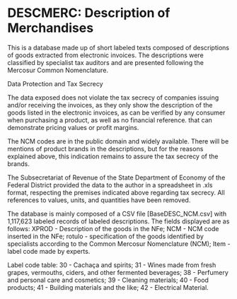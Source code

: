 # DESCMERC: Description of Merchandises
This is a database made up of short labeled texts composed of descriptions of goods extracted from electronic invoices.
The descriptions were classified by specialist tax auditors and are presented following the Mercosur Common Nomenclature.

Data Protection and Tax Secrecy

The data exposed does not violate the tax secrecy of companies issuing and/or receiving the invoices, as they only show the description of the goods listed in the electronic invoices, as can be verified by any consumer when purchasing a product, as well as no financial reference. that can demonstrate pricing values or profit margins.

The NCM codes are in the public domain and widely available. There will be mentions of product brands in the descriptions, but for the reasons explained above, this indication remains to assure the tax secrecy of the brands.

The Subsecretariat of Revenue of the State Department of Economy of the Federal District provided the data to the author in a spreadsheet in .xls format, respecting the premises indicated above regarding tax secrecy. All references to values, units, and quantities have been removed.

The database is mainly composed of a CSV file [BaseDESC_NCM.csv] with 1,117,623 labeled records of labeled descriptions.
The fields displayed are as follows:
XPROD - Description of the goods in the NFe;
NCM - NCM code inserted in the NFe;
rotulo - specification of the goods identified by specialists according to the Common Mercosur Nomenclature (NCM);
Item - label code made by experts.

Label code table:
30 - Cachaça and spirits;
31 - Wines made from fresh grapes, vermouths, ciders, and other fermented beverages;
38 - Perfumery and personal care and cosmetics;
39 - Cleaning materials;
40 - Food products;
41 - Building materials and the like;
42 - Electrical Material.
